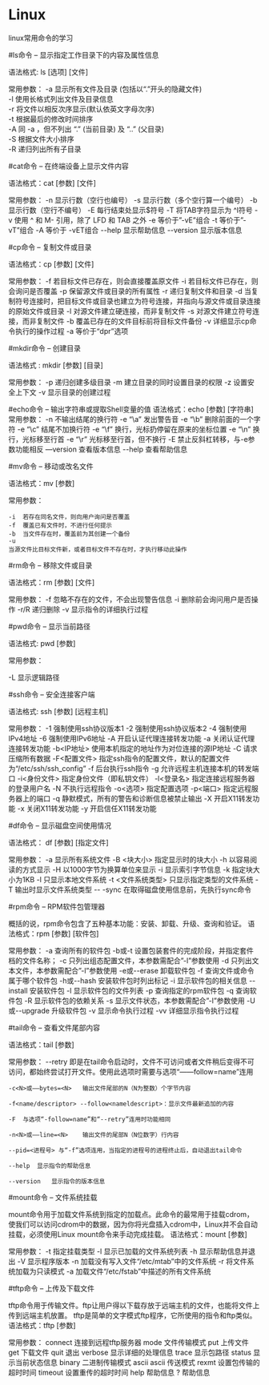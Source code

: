# Linux
linux常用命令的学习


#ls命令 – 显示指定工作目录下的内容及属性信息

语法格式: ls [选项] [文件]

常用参数：
      -a	显示所有文件及目录 (包括以“.”开头的隐藏文件)  
      -l	使用长格式列出文件及目录信息  
      -r	将文件以相反次序显示(默认依英文字母次序)  
      -t	根据最后的修改时间排序  
      -A	同 -a ，但不列出 “.” (当前目录) 及 “..” (父目录)  
      -S	根据文件大小排序   
      -R	递归列出所有子目录   




#cat命令 – 在终端设备上显示文件内容

语法格式：cat [参数] [文件]

常用参数：
      -n	显示行数（空行也编号）
      -s	显示行数（多个空行算一个编号）
      -b	显示行数（空行不编号）
      -E	每行结束处显示$符号
      -T	将TAB字符显示为 ^I符号
      -v	使用 ^ 和 M- 引用，除了 LFD 和 TAB 之外
      -e	等价于”-vE”组合
      -t  等价于”-vT”组合
      -A	等价于 -vET组合
      --help	显示帮助信息
      --version	显示版本信息


#cp命令 – 复制文件或目录

语法格式：cp [参数] [文件]

常用参数：
      -f	若目标文件已存在，则会直接覆盖原文件
      -i	若目标文件已存在，则会询问是否覆盖
      -p	保留源文件或目录的所有属性
      -r	递归复制文件和目录
      -d	当复制符号连接时，把目标文件或目录也建立为符号连接，并指向与源文件或目录连接的原始文件或目录
      -l	对源文件建立硬连接，而非复制文件
      -s	对源文件建立符号连接，而非复制文件
      -b	覆盖已存在的文件目标前将目标文件备份
      -v	详细显示cp命令执行的操作过程
      -a	等价于“dpr”选项
      
      
      
#mkdir命令 – 创建目录

语法格式 : mkdir [参数] [目录]

常用参数：
      -p	递归创建多级目录
      -m	建立目录的同时设置目录的权限
      -z	设置安全上下文
      -v	显示目录的创建过程
      
      
#echo命令 – 输出字符串或提取Shell变量的值
语法格式：echo [参数] [字符串]
常用参数：
    -n	不输出结尾的换行符
    -e “\a”	发出警告音
    -e “\b”	删除前面的一个字符
    -e “\c”	结尾不加换行符
    -e “\f”	换行，光标扔停留在原来的坐标位置
    -e “\n”	换行，光标移至行首
    -e “\r”	光标移至行首，但不换行
    -E	禁止反斜杠转移，与-e参数功能相反
    —version	查看版本信息
    --help	查看帮助信息



#mv命令 – 移动或改名文件

语法格式：mv [参数]

常用参数：

    -i	若存在同名文件，则向用户询问是否覆盖
    -f	覆盖已有文件时，不进行任何提示
    -b	当文件存在时，覆盖前为其创建一个备份
    -u
    当源文件比目标文件新，或者目标文件不存在时，才执行移动此操作
    
    
    
#rm命令 – 移除文件或目录

语法格式：rm [参数] [文件]

常用参数：
  -f	忽略不存在的文件，不会出现警告信息
  -i	删除前会询问用户是否操作
  -r/R	递归删除
  -v	显示指令的详细执行过程


#pwd命令 – 显示当前路径

语法格式: pwd [参数]

常用参数：

  -L	显示逻辑路径



#ssh命令 – 安全连接客户端

语法格式: ssh [参数] [远程主机]

常用参数：
  -1	强制使用ssh协议版本1
  -2	强制使用ssh协议版本2
  -4	强制使用IPv4地址
  -6	强制使用IPv6地址
  -A	开启认证代理连接转发功能
  -a	关闭认证代理连接转发功能
  -b<IP地址>	使用本机指定的地址作为对位连接的源IP地址
  -C	请求压缩所有数据
  -F<配置文件>	指定ssh指令的配置文件，默认的配置文件为“/etc/ssh/ssh_config”
  -f	后台执行ssh指令
  -g	允许远程主机连接本机的转发端口
  -i<身份文件>	指定身份文件（即私钥文件）
  -l<登录名>	指定连接远程服务器的登录用户名
  -N	不执行远程指令
  -o<选项>	指定配置选项
  -p<端口>	指定远程服务器上的端口
  -q	静默模式，所有的警告和诊断信息被禁止输出
  -X	开启X11转发功能
  -x	关闭X11转发功能
  -y	开启信任X11转发功能



#df命令 – 显示磁盘空间使用情况

语法格式： df [参数] [指定文件]

常用参数：
  -a	显示所有系统文件
  -B <块大小>	指定显示时的块大小
  -h	以容易阅读的方式显示
  -H	以1000字节为换算单位来显示
  -i	显示索引字节信息
  -k	指定块大小为1KB
  -l	只显示本地文件系统
  -t <文件系统类型>	只显示指定类型的文件系统
  -T	输出时显示文件系统类型
  -- -sync	在取得磁盘使用信息前，先执行sync命令



#rpm命令 – RPM软件包管理器

概括的说，rpm命令包含了五种基本功能：安装、卸载、升级、查询和验证。
语法格式：rpm [参数] [软件包]

常用参数：
  -a	查询所有的软件包
  -b或-t	设置包装套件的完成阶段，并指定套件档的文件名称；
  -c	只列出组态配置文件，本参数需配合”-l”参数使用
  -d	只列出文本文件，本参数需配合”-l”参数使用
  -e或--erase	卸载软件包
  -f	查询文件或命令属于哪个软件包
  -h或--hash	安装软件包时列出标记
  -i	显示软件包的相关信息
  --install	安装软件包
  -l	显示软件包的文件列表
  -p	查询指定的rpm软件包
  -q	查询软件包
  -R	显示软件包的依赖关系
  -s	显示文件状态，本参数需配合”-l”参数使用
  -U或--upgrade	升级软件包
  -v	显示命令执行过程
  -vv	详细显示指令执行过程


#tail命令 – 查看文件尾部内容

语法格式：tail [参数]

常用参数：
    --retry	即是在tail命令启动时，文件不可访问或者文件稍后变得不可访问，都始终尝试打开文件。使用此选项时需要与选项“——follow=name”连用

    -c<N>或——bytes=<N>	输出文件尾部的N（N为整数）个字节内容

    -f<name/descriptor>	--follow<nameldescript>：显示文件最新追加的内容

    -F	与选项“-follow=name”和“--retry”连用时功能相同

    -n<N>或——line=<N>	输出文件的尾部N（N位数字）行内容

    --pid=<进程号>	与“-f”选项连用，当指定的进程号的进程终止后，自动退出tail命令

    --help	显示指令的帮助信息

    --version	显示指令的版本信息


#mount命令 – 文件系统挂载

mount命令用于加载文件系统到指定的加载点。此命令的最常用于挂载cdrom，使我们可以访问cdrom中的数据，因为你将光盘插入cdrom中，Linux并不会自动挂载，必须使用Linux mount命令来手动完成挂载。
语法格式：mount [参数]

常用参数：﻿
    -t	指定挂载类型
    -l	显示已加载的文件系统列表
    -h	显示帮助信息并退出
    -V	显示程序版本
    -n	加载没有写入文件“/etc/mtab”中的文件系统
    -r	将文件系统加载为只读模式
    -a	加载文件“/etc/fstab”中描述的所有文件系统



#tftp命令 – 上传及下载文件

tftp命令用于传输文件。ftp让用户得以下载存放于远端主机的文件，也能将文件上传到远端主机放置。
tftp是简单的文字模式ftp程序，它所使用的指令和ftp类似。
语法格式：tftp [参数]

常用参数：
    connect	连接到远程tftp服务器
    mode	文件传输模式
    put	上传文件
    get	下载文件
    quit	退出
    verbose	显示详细的处理信息
    trace	显示包路径
    status	显示当前状态信息
    binary	二进制传输模式
    ascii	ascii 传送模式
    rexmt	设置包传输的超时时间
    timeout	设置重传的超时时间
    help	帮助信息
    ?	帮助信息

#
#
#
#
#















